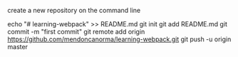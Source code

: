 create a new repository on the command line

echo "# learning-webpack" >> README.md
git init
git add README.md
git commit -m "first commit"
git remote add origin https://github.com/mendoncanorma/learning-webpack.git
git push -u origin master